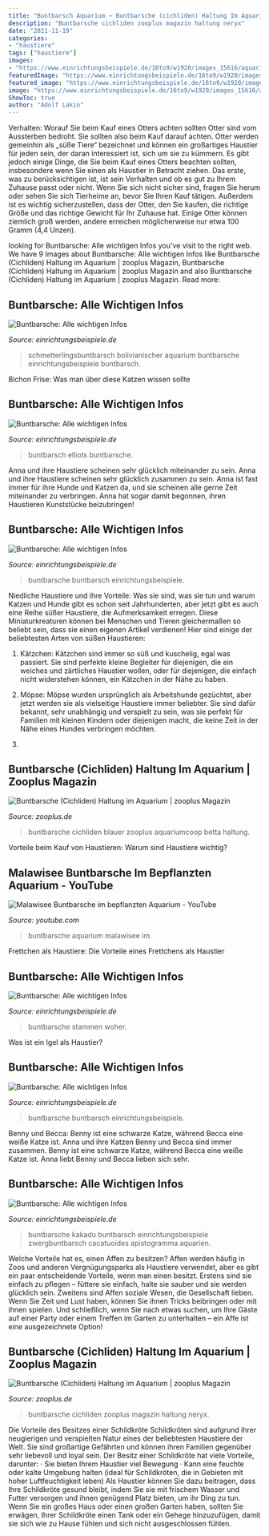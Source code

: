 ```yaml
---
title: "Buntbarsch Aquarium ~ Buntbarsche (cichliden) Haltung Im Aquarium"
description: "Buntbarsche cichliden zooplus magazin haltung neryx"
date: "2021-11-19"
categories:
- "haustiere"
tags: ["haustiere"]
images:
- "https://www.einrichtungsbeispiele.de/16to9/w1920/images_15616/aquarium-einrichten-mit-bolivianischer-schmetterlingsbuntbarsch__456a88e1ef304436e0fba6bccc92b87c.jpg"
featuredImage: "https://www.einrichtungsbeispiele.de/16to9/w1920/images_15616/aquarium-einrichten-mit-bolivianischer-schmetterlingsbuntbarsch__456a88e1ef304436e0fba6bccc92b87c.jpg"
featured_image: "https://www.einrichtungsbeispiele.de/16to9/w1920/images_15616/aquarium-einrichten-mit-bolivianischer-schmetterlingsbuntbarsch__456a88e1ef304436e0fba6bccc92b87c.jpg"
image: "https://www.einrichtungsbeispiele.de/16to9/w1920/images_15616/aquarium-einrichten-mit-bolivianischer-schmetterlingsbuntbarsch__456a88e1ef304436e0fba6bccc92b87c.jpg"
ShowToc: true
author: "Adolf Lakin"
---
```



Verhalten: Worauf Sie beim Kauf eines Otters achten sollten
Otter sind vom Aussterben bedroht. Sie sollten also beim Kauf darauf achten.
Otter werden gemeinhin als „süße Tiere“ bezeichnet und können ein großartiges Haustier für jeden sein, der daran interessiert ist, sich um sie zu kümmern. Es gibt jedoch einige Dinge, die Sie beim Kauf eines Otters beachten sollten, insbesondere wenn Sie einen als Haustier in Betracht ziehen. Das erste, was zu berücksichtigen ist, ist sein Verhalten und ob es gut zu Ihrem Zuhause passt oder nicht. Wenn Sie sich nicht sicher sind, fragen Sie herum oder sehen Sie sich Tierheime an, bevor Sie Ihren Kauf tätigen. Außerdem ist es wichtig sicherzustellen, dass der Otter, den Sie kaufen, die richtige Größe und das richtige Gewicht für Ihr Zuhause hat. Einige Otter können ziemlich groß werden, andere erreichen möglicherweise nur etwa 100 Gramm (4,4 Unzen).

	

		
looking for Buntbarsche: Alle wichtigen Infos you've visit to the right web. We have 9 Images about Buntbarsche: Alle wichtigen Infos like Buntbarsche (Cichliden) Haltung im Aquarium | zooplus Magazin, Buntbarsche (Cichliden) Haltung im Aquarium | zooplus Magazin and also Buntbarsche (Cichliden) Haltung im Aquarium | zooplus Magazin. Read more:
		
    
## Buntbarsche: Alle Wichtigen Infos

<img loading=lazy src="https://www.einrichtungsbeispiele.de/16to9/w1920/images_15616/aquarium-einrichten-mit-bolivianischer-schmetterlingsbuntbarsch__456a88e1ef304436e0fba6bccc92b87c.jpg" onerror="this.onerror=null;this.src='https://tse2.mm.bing.net/th?id=OIP.hCuCxTdVk3ISZ17NTbv7SQHaEK&amp;pid=15.1';" alt="Buntbarsche: Alle wichtigen Infos">

_Source: einrichtungsbeispiele.de_

>schmetterlingsbuntbarsch bolivianischer aquarium buntbarsche einrichtungsbeispiele buntbarsch. 

	

Bichon Frise: Was man über diese Katzen wissen sollte

    
## Buntbarsche: Alle Wichtigen Infos

<img loading=lazy src="https://www.einrichtungsbeispiele.de/16to9/w1920/images_23302/aquarium-einrichten-mit-elliots-buntbarsch__842bf1b1344707f65d77d2792f534940.jpg" onerror="this.onerror=null;this.src='https://tse2.mm.bing.net/th?id=OIP.sCsdqueFutO2htA-Y8FssQHaEK&amp;pid=15.1';" alt="Buntbarsche: Alle wichtigen Infos">

_Source: einrichtungsbeispiele.de_

>buntbarsch elliots buntbarsche. 

	

Anna und ihre Haustiere scheinen sehr glücklich miteinander zu sein.
Anna und ihre Haustiere scheinen sehr glücklich zusammen zu sein. Anna ist fast immer für ihre Hunde und Katzen da, und sie scheinen alle gerne Zeit miteinander zu verbringen. Anna hat sogar damit begonnen, ihren Haustieren Kunststücke beizubringen!

    
## Buntbarsche: Alle Wichtigen Infos

<img loading=lazy src="https://www.einrichtungsbeispiele.de/16to9/w1920/images_12730/schmetterlingsbuntbarsch__903dbf3e44b3be866c397820bd77722f.jpg" onerror="this.onerror=null;this.src='https://tse1.mm.bing.net/th?id=OIP.WbGgHJxvREVZkchBmVyVsgHaEK&amp;pid=15.1';" alt="Buntbarsche: Alle wichtigen Infos">

_Source: einrichtungsbeispiele.de_

>buntbarsche buntbarsch einrichtungsbeispiele. 

	

Niedliche Haustiere und ihre Vorteile: Was sie sind, was sie tun und warum
Katzen und Hunde gibt es schon seit Jahrhunderten, aber jetzt gibt es auch eine Reihe süßer Haustiere, die Aufmerksamkeit erregen. Diese Miniaturkreaturen können bei Menschen und Tieren gleichermaßen so beliebt sein, dass sie einen eigenen Artikel verdienen! Hier sind einige der beliebtesten Arten von süßen Haustieren:
1. Kätzchen: Kätzchen sind immer so süß und kuschelig, egal was passiert. Sie sind perfekte kleine Begleiter für diejenigen, die ein weiches und zärtliches Haustier wollen, oder für diejenigen, die einfach nicht widerstehen können, ein Kätzchen in der Nähe zu haben.

2. Möpse: Möpse wurden ursprünglich als Arbeitshunde gezüchtet, aber jetzt werden sie als vielseitige Haustiere immer beliebter. Sie sind dafür bekannt, sehr unabhängig und verspielt zu sein, was sie perfekt für Familien mit kleinen Kindern oder diejenigen macht, die keine Zeit in der Nähe eines Hundes verbringen möchten.

3.

    
## Buntbarsche (Cichliden) Haltung Im Aquarium | Zooplus Magazin

<img loading=lazy src="https://www.zooplus.de/magazin/wp-content/uploads/2017/03/schmetterlingsbuntbarsch_blue.jpg" onerror="this.onerror=null;this.src='https://tse2.mm.bing.net/th?id=OIP.vG9HUHeGuvXt1606xrzFOwHaE7&amp;pid=15.1';" alt="Buntbarsche (Cichliden) Haltung im Aquarium | zooplus Magazin">

_Source: zooplus.de_

>buntbarsche cichliden blauer zooplus aquariumcoop betta haltung. 

	

Vorteile beim Kauf von Haustieren: Warum sind Haustiere wichtig?

    
## Malawisee Buntbarsche Im Bepflanzten Aquarium - YouTube

<img loading=lazy src="https://i.ytimg.com/vi/2oeGezSPQiY/maxresdefault.jpg" onerror="this.onerror=null;this.src='https://tse2.mm.bing.net/th?id=OIP.uWzn3_uAFOm2aZGfzL2NYQHaEK&amp;pid=15.1';" alt="Malawisee Buntbarsche im bepflanzten Aquarium - YouTube">

_Source: youtube.com_

>buntbarsche aquarium malawisee im. 

	

Frettchen als Haustiere: Die Vorteile eines Frettchens als Haustier

    
## Buntbarsche: Alle Wichtigen Infos

<img loading=lazy src="https://www.einrichtungsbeispiele.de/16to9/w1920/images_25694/aquarium-einrichten-mit-schmetterlingsbuntbarsch-w---mikrogeophagus-ramirezi__5397ae1086ab24edfaa1fe1c10055144.jpg" onerror="this.onerror=null;this.src='https://tse1.mm.bing.net/th?id=OIP.bjfMq1mMcoCa1aoICiDYegHaEK&amp;pid=15.1';" alt="Buntbarsche: Alle wichtigen Infos">

_Source: einrichtungsbeispiele.de_

>buntbarsche stammen woher. 

	

Was ist ein Igel als Haustier?

    
## Buntbarsche: Alle Wichtigen Infos

<img loading=lazy src="https://www.einrichtungsbeispiele.de/16to9/w1920/images_25694/schmetterlingsbuntbarsch-m---mikrogeophagus-ramirezi__c77a92e8c2575ab696d4296e69e44b97.jpg" onerror="this.onerror=null;this.src='https://tse1.mm.bing.net/th?id=OIP.awgN5RF9mx9MyhX_FieMvgHaEK&amp;pid=15.1';" alt="Buntbarsche: Alle wichtigen Infos">

_Source: einrichtungsbeispiele.de_

>buntbarsche buntbarsch einrichtungsbeispiele. 

	

Benny und Becca: Benny ist eine schwarze Katze, während Becca eine weiße Katze ist.
Anna und ihre Katzen Benny und Becca sind immer zusammen. Benny ist eine schwarze Katze, während Becca eine weiße Katze ist. Anna liebt Benny und Becca lieben sich sehr.

    
## Buntbarsche: Alle Wichtigen Infos

<img loading=lazy src="https://www.einrichtungsbeispiele.de/16to9/w1920/images_27133/kakadu-zwergbuntbarsch__4ddc4ba9989228077b6e667c42c90288.jpg" onerror="this.onerror=null;this.src='https://tse4.mm.bing.net/th?id=OIP.uE7VZFK3MuJcpS3QZ5dA8wHaEK&amp;pid=15.1';" alt="Buntbarsche: Alle wichtigen Infos">

_Source: einrichtungsbeispiele.de_

>buntbarsche kakadu buntbarsch einrichtungsbeispiele zwergbuntbarsch cacatuoides apistogramma aquarien. 

	

Welche Vorteile hat es, einen Affen zu besitzen?
Affen werden häufig in Zoos und anderen Vergnügungsparks als Haustiere verwendet, aber es gibt ein paar entscheidende Vorteile, wenn man einen besitzt. Erstens sind sie einfach zu pflegen – füttere sie einfach, halte sie sauber und sie werden glücklich sein. Zweitens sind Affen soziale Wesen, die Gesellschaft lieben. Wenn Sie Zeit und Lust haben, können Sie ihnen Tricks beibringen oder mit ihnen spielen. Und schließlich, wenn Sie nach etwas suchen, um Ihre Gäste auf einer Party oder einem Treffen im Garten zu unterhalten – ein Affe ist eine ausgezeichnete Option!

    
## Buntbarsche (Cichliden) Haltung Im Aquarium | Zooplus Magazin

<img loading=lazy src="https://www.zooplus.de/magazin/wp-content/uploads/2017/03/fotolia_139436038.jpg" onerror="this.onerror=null;this.src='https://tse1.mm.bing.net/th?id=OIP.bnk04piNp1HVATSLv96pFAHaE7&amp;pid=15.1';" alt="Buntbarsche (Cichliden) Haltung im Aquarium | zooplus Magazin">

_Source: zooplus.de_

>buntbarsche cichliden zooplus magazin haltung neryx. 

	

Die Vorteile des Besitzes einer Schildkröte
Schildkröten sind aufgrund ihrer neugierigen und verspielten Natur eines der beliebtesten Haustiere der Welt. Sie sind großartige Gefährten und können ihren Familien gegenüber sehr liebevoll und loyal sein. Der Besitz einer Schildkröte hat viele Vorteile, darunter: · Sie bieten Ihrem Haustier viel Bewegung · Kann eine feuchte oder kalte Umgebung halten (ideal für Schildkröten, die in Gebieten mit hoher Luftfeuchtigkeit leben)
 Als Haustier können Sie dazu beitragen, dass Ihre Schildkröte gesund bleibt, indem Sie sie mit frischem Wasser und Futter versorgen und ihnen genügend Platz bieten, um ihr Ding zu tun. Wenn Sie ein großes Haus oder einen großen Garten haben, sollten Sie erwägen, Ihrer Schildkröte einen Tank oder ein Gehege hinzuzufügen, damit sie sich wie zu Hause fühlen und sich nicht ausgeschlossen fühlen.

